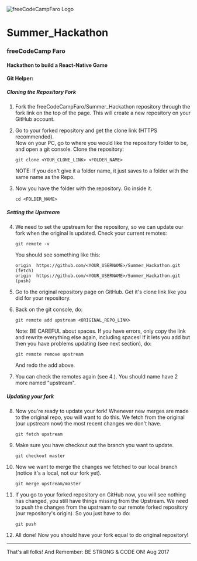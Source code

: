 ![freeCodeCampFaro Logo](https://github.com/freeCodeCampFaro/Summer_Hackathon/raw/master/logoimgs/logo.png)

# Summer_Hackathon


### freeCodeCamp Faro
#### Hackathon to build a React-Native Game


#### Git Helper:

##### Cloning the Repository Fork

1. Fork the freeCodeCampFaro/Summer_Hackathon repository through the fork link on the top of the page. This will create a new repository on your GitHub account.

2. Go to your forked repository and get the clone link (HTTPS recommended).  
   Now on your PC, go to where you would like the repository folder to be, and open a git console. Clone the repository:  
     ```
     git clone <YOUR_CLONE_LINK> <FOLDER_NAME>
     ```
     
     NOTE: If you don't give it a folder name, it just saves to a folder with the same name as the Repo.

3. Now you have the folder with the repository. Go inside it.
   ```
   cd <FOLDER_NAME>
   ```

##### Setting the Upstream

4. We need to set the upstream for the repository, so we can update our fork when the original is updated.
   Check your current remotes:
   ```
   git remote -v
   ```
   You should see something like this:
   ```
   origin  https://github.com/<YOUR_USERNAME>/Summer_Hackathon.git (fetch)
   origin  https://github.com/<YOUR_USERNAME>/Summer_Hackathon.git (push)
   ```

5. Go to the original repository page on GitHub. Get it's clone link like you did for your repository.

6. Back on the git console, do:
   ```
   git remote add upstream <ORIGINAL_REPO_LINK>
   ```
   Note: BE CAREFUL about spaces. If you have errors, only copy the link and rewrite everything else again, including spaces! If it lets you add but then you have problems updating (see next section), do:
   ```
   git remote remove upstream
   ```
   And redo the add above.

7. You can check the remotes again (see 4.). You should name have 2 more named "upstream".

##### Updating your fork

8. Now you're ready to update your fork! Whenever new merges are made to the original repo, you will want to do this.
   We fetch from the original (our upstream now) the most recent changes we don't have.
   ```
   git fetch upstream
   ```
   
9. Make sure you have checkout out the branch you want to update.
   ```
   git checkout master
   ```
   
10. Now we want to merge the changes we fetched to our local branch (notice it's a local, not our fork yet).
    ```
    git merge upstream/master
    ```

11. If you go to your forked repository on GitHub now, you will see nothing has changed, you still have things missing from the Upstream. We need to push the changes from the upstream to our remote forked repository (our repository's origin). So you just have to do:
    ```
    git push
    ```

12. All done! Now you should have your fork equal to do original repository!

----------------------------------------------------------------------------------------------

That's all folks! And Remember: BE STRONG & CODE ON! 
Aug 2017


















